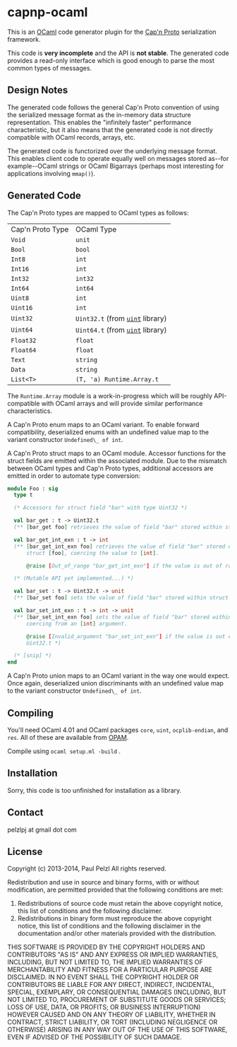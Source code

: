 # capnp-ocaml

This is an [OCaml](http://ocaml.org/) code generator plugin for the [Cap'n Proto](http://kentonv.github.io/capnproto/) serialization framework.

This code is **very incomplete** and the API is **not stable**. The generated code provides a read-only interface which is good enough to parse the most common types of messages.

## Design Notes

The generated code follows the general Cap'n Proto convention of using the serialized message format as the in-memory data structure representation. This enables the "infinitely faster" performance characteristic, but it also means that the generated code is not directly compatible with OCaml records, arrays, etc.

The generated code is functorized over the underlying message format. This enables client code to operate equally well on messages stored as--for example--OCaml strings or OCaml Bigarrays (perhaps most interesting for applications involving `mmap()`).

## Generated Code

The Cap'n Proto types are mapped to OCaml types as follows:

<table>
  <tr><td>Cap'n Proto Type</td><td>OCaml Type</td></tr>
  <tr><td><code>Void</code></td><td><code>unit</code></td></tr>
  <tr><td><code>Bool</code></td><td><code>bool</code></td></tr>
  <tr><td><code>Int8</code></td><td><code>int</code></td></tr>
  <tr><td><code>Int16</code></td><td><code>int</code></td></tr>
  <tr><td><code>Int32</code></td><td><code>int32</code></td></tr>
  <tr><td><code>Int64</code></td><td><code>int64</code></td></tr>
  <tr><td><code>Uint8</code></td><td><code>int</code></td></tr>
  <tr><td><code>Uint16</code></td><td><code>int</code></td></tr>
  <tr><td><code>Uint32</code></td><td><code>Uint32.t</code>
    (from <a href="https://github.com/andrenth/ocaml-uint"><code>uint</code></a>
    library)</td></tr>
  <tr><td><code>Uint64</code></td><td><code>Uint64.t</code>
    (from <a href="https://github.com/andrenth/ocaml-uint"><code>uint</code></a>
    library)</td></tr>
  <tr><td><code>Float32</code></td><td><code>float</code></td></tr>
  <tr><td><code>Float64</code></td><td><code>float</code></td></tr>
  <tr><td><code>Text</code></td><td><code>string</code></td></tr>
  <tr><td><code>Data</code></td><td><code>string</code></td></tr>
  <tr><td><code>List&lt;T&gt;</code></td><td><code>(T, 'a) Runtime.Array.t</code></td></tr>
</table>

The `Runtime.Array` module is a work-in-progress which will be roughly API-compatible with OCaml arrays and will provide similar performance characteristics.

A Cap'n Proto enum maps to an OCaml variant.  To enable forward compatibility, deserialized enums with an undefined value map to the variant constructor `Undefined\_ of int`.

A Cap'n Proto struct maps to an OCaml module.  Accessor functions for the struct fields are emitted within the associated module.  Due to the mismatch between OCaml types and Cap'n Proto types, additional accessors are emitted in order to automate type conversion:

```ocaml
module Foo : sig
  type t

  (* Accessors for struct field "bar" with type Uint32 *)

  val bar_get : t -> Uint32.t
  (** [bar_get foo] retrieves the value of field "bar" stored within struct [foo]. *)

  val bar_get_int_exn : t -> int
  (** [bar_get_int_exn foo] retrieves the value of field "bar" stored within
      struct [foo], coercing the value to [int].

      @raise [Out_of_range "bar_get_int_exn"] if the value is out of range for [int] *)

  (* (Mutable API yet implemented...) *)

  val bar_set : t -> Uint32.t -> unit
  (** [bar_set foo] sets the value of field "bar" stored within struct [foo]. *)

  val bar_set_int_exn : t -> int -> unit
  (** [bar_set_int_exn foo] sets the value of field "bar" stored within struct [foo],
      coercing from an [int] argument.

      @raise [Invalid_argument "bar_set_int_exn"] if the value is out of range for
      Uint32.t *)

  (* [snip] *)
end
```

A Cap'n Proto union maps to an OCaml variant in the way one would expect.  Once again, deserialized union discriminants with an undefined value map to the variant constructor `Undefined\_ of int`.

## Compiling

You'll need OCaml 4.01 and OCaml packages `core`, `uint`, `ocplib-endian`, and `res`.  All of these are available from [OPAM](http://opam.ocaml.org).

Compile using `ocaml setup.ml -build` .

## Installation

Sorry, this code is too unfinished for installation as a library.

## Contact

pelzlpj at gmail dot com

## License

Copyright (c) 2013-2014, Paul Pelzl
All rights reserved.

Redistribution and use in source and binary forms, with or without modification, are permitted provided that the following conditions are met:

1. Redistributions of source code must retain the above copyright notice, this list of
   conditions and the following disclaimer.
2. Redistributions in binary form must reproduce the above copyright notice, this list of
   conditions and the following disclaimer in the documentation and/or other materials
   provided with the distribution.

THIS SOFTWARE IS PROVIDED BY THE COPYRIGHT HOLDERS AND CONTRIBUTORS "AS IS" AND ANY EXPRESS OR IMPLIED WARRANTIES, INCLUDING, BUT NOT LIMITED TO, THE IMPLIED WARRANTIES OF MERCHANTABILITY AND FITNESS FOR A PARTICULAR PURPOSE ARE DISCLAIMED. IN NO EVENT SHALL THE COPYRIGHT HOLDER OR CONTRIBUTORS BE LIABLE FOR ANY DIRECT, INDIRECT, INCIDENTAL, SPECIAL, EXEMPLARY, OR CONSEQUENTIAL DAMAGES (INCLUDING, BUT NOT LIMITED TO, PROCUREMENT OF SUBSTITUTE GOODS OR SERVICES; LOSS OF USE, DATA, OR PROFITS; OR BUSINESS INTERRUPTION) HOWEVER CAUSED AND ON ANY THEORY OF LIABILITY, WHETHER IN CONTRACT, STRICT LIABILITY, OR TORT (INCLUDING NEGLIGENCE OR OTHERWISE) ARISING IN ANY WAY OUT OF THE USE OF THIS SOFTWARE, EVEN IF ADVISED OF THE POSSIBILITY OF SUCH DAMAGE.

